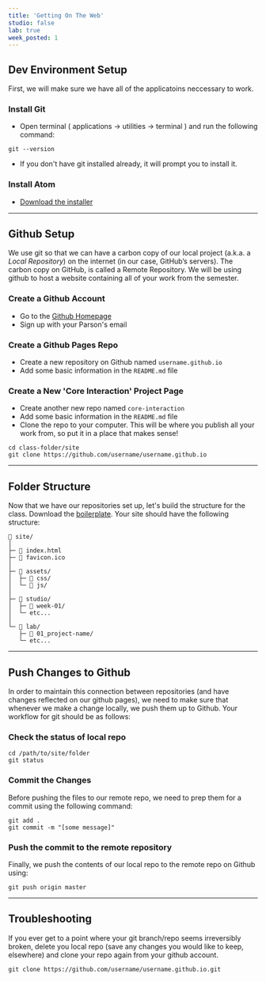 ```yaml
---
title: 'Getting On The Web'
studio: false
lab: true
week_posted: 1
---
```


## Dev Environment Setup  

First, we will make sure we have all of the applicatoins neccessary to work.


### Install Git

- Open terminal ( applications → utilities → terminal ) and run the following command:
~~~
git --version
~~~
- If you don't have git installed already, it will prompt you to install it.


### Install Atom

- [Download the installer](https://atom.io/)


---


## Github Setup

We use git so that we can have a carbon copy of our local project (a.k.a. a *Local Repository*) on the internet (in our case, GitHub’s servers). The carbon copy on GitHub, is called a Remote Repository. We will be using github to host a website containing all of your work from the semester.

### Create a Github Account

- Go to the [Github Homepage](https://github.com/)
- Sign up with your Parson's email


### Create a Github Pages Repo

- Create a new repository on Github named `username.github.io`
- Add some basic information in the `README.md` file


### Create a New 'Core Interaction' Project Page

- Create another new repo named `core-interaction`
- Add some basic information in the `README.md` file
- Clone the repo to your computer. This will be where you publish all your work from, so put it in a place that makes sense!
~~~
cd class-folder/site
git clone https://github.com/username/username.github.io
~~~


---


## Folder Structure

Now that we have our repositories set up, let's build the structure for the class. Download the [boilerplate](https://github.com/). Your site should have the following structure:

~~~
📂 site/
│
├─ 📄 index.html 
├─ 🌸 favicon.ico 
│
├─ 📂 assets/
│  ├─ 📁 css/
│  └─ 📁 js/
│
├─ 📂 studio/
│  ├─ 📁 week-01/
│  └─ etc...
│
└─ 📂 lab/ 
   ├─ 📁 01_project-name/
   └─ etc...
~~~


---


## Push Changes to Github

In order to maintain this connection between repositories (and have changes reflected on our github pages), we need to make sure that whenever we make a change locally, we push them up to Github. Your workflow for git should be as follows:


### Check the status of local repo  

~~~
cd /path/to/site/folder
git status
~~~


### Commit the Changes 

Before pushing the files to our remote repo, we need to prep them for a commit using the following command:  

~~~
git add .
git commit -m "[some message]"
~~~  


### Push the commit to the remote repository

Finally, we push the contents of our local repo to the remote repo on Github using:  

~~~
git push origin master
~~~  


--- 


## Troubleshooting

If you ever get to a point where your git branch/repo seems irreversibly broken, delete you local repo (save any changes you would like to keep, elsewhere) and clone your repo again from your github account. 

~~~
git clone https://github.com/username/username.github.io.git
~~~ 